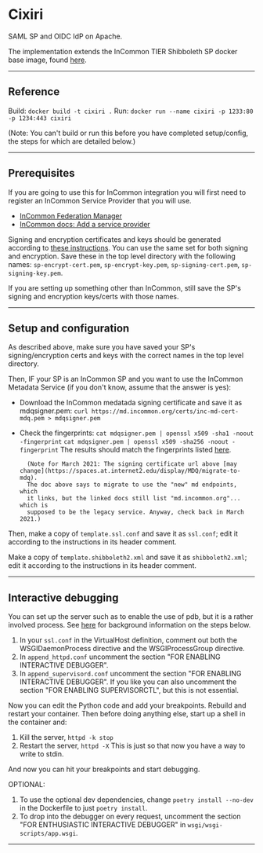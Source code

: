 # Cixiri

SAML SP and OIDC IdP on Apache.

The implementation extends the InCommon TIER Shibboleth SP docker base image,
found [here](https://github.internet2.edu/docker/shib-sp/tree/3.1.0_04172020).

-----------------------------------------------------------------------

## Reference

Build: `docker build -t cixiri .`
Run: `docker run --name cixiri -p 1233:80 -p 1234:443 cixiri`

(Note: You can't build or run this before you have completed setup/config,
the steps for which are detailed below.)

-----------------------------------------------------------------------

## Prerequisites

If you are going to use this for InCommon integration you will first need
to register an InCommon Service Provider that you will use.

- [InCommon Federation Manager](https://spaces.at.internet2.edu/display/federation/Federation+Manager)
- [InCommon docs: Add a service provider](https://spaces.at.internet2.edu/display/federation/federation-manager-add-sp)

Signing and encryption certificates and keys
should be generated according to [these instructions](https://spaces.at.internet2.edu/display/federation/Key+Generation).
You can use the same set for both signing and encryption.
Save these in the top level directory with the following names:
`sp-encrypt-cert.pem`, `sp-encrypt-key.pem`, `sp-signing-cert.pem`,
`sp-signing-key.pem`.

If you are setting up something other than InCommon, still save the SP's
signing and encryption keys/certs with those names.

-----------------------------------------------------------------------

## Setup and configuration

As described above, make sure you have saved your SP's signing/encryption certs
and keys with the correct names in the top level directory.

Then, IF your SP is an InCommon SP and you want to use the InCommon Metadata
Service (if you don't know, assume that the answer is yes):

- Download the InCommon medatada signing certificate and save it as mdqsigner.pem:
  `curl https://md.incommon.org/certs/inc-md-cert-mdq.pem > mdqsigner.pem`
- Check the fingerprints:
  `cat mdqsigner.pem | openssl x509 -sha1 -noout -fingerprint`
  `cat mdqsigner.pem | openssl x509 -sha256 -noout -fingerprint`
  The results should match the fingerprints listed [here](https://spaces.at.internet2.edu/display/MDQ/production+metadata+signing+key).

        (Note for March 2021: The signing certificate url above [may change](https://spaces.at.internet2.edu/display/MDQ/migrate-to-mdq).
        The doc above says to migrate to use the "new" md endpoints, which
        it links, but the linked docs still list "md.incommon.org"... which is
        supposed to be the legacy service. Anyway, check back in March 2021.)

Then, make a copy of `template.ssl.conf` and save it as `ssl.conf`; edit it
according to the instructions in its header comment.

Make a copy of `template.shibboleth2.xml` and save it as `shibboleth2.xml`;
edit it according to the instructions in its header comment.

-----------------------------------------------------------------------

## Interactive debugging

You can set up the server such as to enable the use of pdb, but it is a rather
involved process. See [here](https://modwsgi.readthedocs.io/en/develop/user-guides/debugging-techniques.html#python-interactive-debugger) for background information on the steps below.

1. In your `ssl.conf` in the VirtualHost definition, comment out both the
   WSGIDaemonProcess directive and the WSGIProcessGroup directive.
1. In `append_httpd.conf` uncomment the section "FOR ENABLING INTERACTIVE
   DEBUGGER".
1. In `append_supervisord.conf` uncomment the section "FOR ENABLING INTERACTIVE
   DEBUGGER". If you like you can also uncomment the section "FOR ENABLING
   SUPERVISORCTL", but this is not essential.


Now you can edit the Python code and add your breakpoints. Rebuild and restart
your container. Then before doing anything else, start up a shell in the
container and:
1. Kill the server, `httpd -k stop`
1. Restart the server, `httpd -X`
This is just so that now you have a way to write to stdin.

And now you can hit your breakpoints and start debugging.

OPTIONAL:
1. To use the optional dev dependencies, change `poetry install
   --no-dev` in the Dockerfile to just `poetry install`.
1. To drop into the debugger on every request, uncomment the section "FOR
   ENTHUSIASTIC INTERACTIVE DEBUGGER" in `wsgi/wsgi-scripts/app.wsgi`.

-----------------------------------------------------------------------
